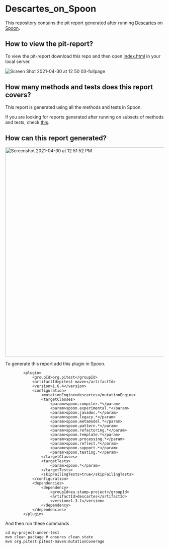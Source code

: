# Descartes_on_Spoon

This repository contains the pit report generated after running [Descartes](https://github.com/STAMP-project/pitest-descartes) on [Spoon](https://github.com/INRIA/spoon).


## How to view the pit-report?
To view the pit-report download this repo and then open [index.html](https://github.com/Rohitesh-Kumar-Jain/Descartes_on_Spoon/blob/master/202104291236/index.html) in your local server. 

![Screen Shot 2021-04-30 at 12 50 03-fullpage](https://user-images.githubusercontent.com/62026125/116661843-ab692680-a9b2-11eb-946f-439d6e1dd7aa.png)

## How many methods and tests does this report covers?
This report is generated using all the methods and tests in Spoon.

If you are looking for reports generated after running on subsets of methods and tests, check [this](https://github.com/Rohitesh-Kumar-Jain/Descartes_Pit_Reports).

## How can this report generated?

<img width="664" alt="Screenshot 2021-04-30 at 12 51 52 PM" src="https://user-images.githubusercontent.com/62026125/116662002-d94e6b00-a9b2-11eb-9919-c0766948e1b9.png">

To generate this report add this plugin in Spoon.

```
        <plugin>
            <groupId>org.pitest</groupId>
            <artifactId>pitest-maven</artifactId>
            <version>1.6.4</version>
            <configuration>
                <mutationEngine>descartes</mutationEngine>
                <targetClasses>
                    <param>spoon.compiler.*</param>
                    <param>spoon.experimental.*</param>
                    <param>spoon.javadoc.*</param>
                    <param>spoon.legacy.*</param>
                    <param>spoon.metamodel.*</param>
                    <param>spoon.pattern.*</param>
                    <param>spoon.refactoring.*</param>
                    <param>spoon.template.*</param>
                    <param>spoon.processing.*</param>
                    <param>spoon.reflect.*</param>
                    <param>spoon.support.*</param>
                    <param>spoon.testing.*</param>
                </targetClasses>
                <targetTests>
                    <param>spoon.*</param>
                </targetTests>
                <skipFailingTests>true</skipFailingTests>
            </configuration>
            <dependencies>
                <dependency>
                    <groupId>eu.stamp-project</groupId>
                    <artifactId>descartes</artifactId>
                    <version>1.3.1</version>
                </dependency>
            </dependencies>
        </plugin>
```
And then run these commands 
```
cd my-project-under-test
mvn clean package # ensures clean state
mvn org.pitest:pitest-maven:mutationCoverage
```
